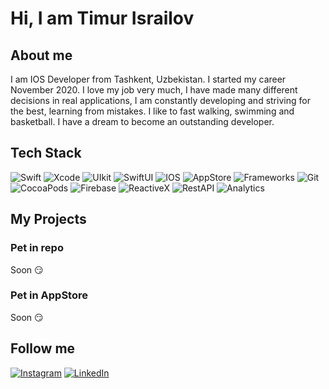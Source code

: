 # Hi, I am Timur Israilov

## About me
I am IOS Developer from Tashkent, Uzbekistan. I started my career November 2020. I love my job very much, I have made many different decisions in real applications, I am constantly developing and striving for the best, learning from mistakes. I like to fast walking, swimming and basketball. I have a dream to become an outstanding developer.

## Tech Stack
![Swift](https://img.shields.io/badge/Swift-black?style=for-the-badge&logo=Swift&logoColor=F05138)
![Xcode](https://img.shields.io/badge/Xcode-black?style=for-the-badge&logo=Xcode&logoColor=147EFB)
![UIkit](https://img.shields.io/badge/UIkit-black?style=for-the-badge&logo=UIkit&logoColor=2396F3)
![SwiftUI](https://img.shields.io/badge/Swift%20UI-black?style=for-the-badge&logo=Swift&logoColor=2396F3)
![IOS](https://img.shields.io/badge/IOS-black?style=for-the-badge&logo=IOS&logoColor=4169E1)
![AppStore](https://img.shields.io/badge/AppStore-black?style=for-the-badge&logo=AppStore&logoColor=0D96F6)
![Frameworks](https://img.shields.io/badge/MVC%2C%20MVVM%2C%20VIPER%2C%20MVP%20and%20others-black?style=for-the-badge)
![Git](https://img.shields.io/badge/Git-black?style=for-the-badge&logo=Git&logoColor=F05032)
![CocoaPods](https://img.shields.io/badge/CocoaPods-black?style=for-the-badge&logo=CocoaPods&logoColor=EE3322)
![Firebase](https://img.shields.io/badge/Firebase-black?style=for-the-badge&logo=Firebase&logoColor=FFCA28)
![ReactiveX](https://img.shields.io/badge/RxSwift%2C%20Combine%2C%20Custom%20Observers-black?style=for-the-badge&logo=ReactiveX&logoColor=B7178C)
![RestAPI](https://img.shields.io/badge/Rest%20API-black?style=for-the-badge)
![Analytics](https://img.shields.io/badge/Google%20Analytics%2C%20Crashlytics%2C%20Facebook%20Analytics%2C%20%20Yandex%20Metrica-black?style=for-the-badge&logo=Google%20Analytics&logoColor=FF4F64)

## My Projects 

### Pet in repo
Soon 😏

### Pet in AppStore
Soon 😏

## Follow me
[![Instagram](https://img.shields.io/badge/Instagram-black?style=for-the-badge&logo=Instagram&logoColor=E4405F)](https://www.instagram.com/timis2501/)
[![LinkedIn](https://img.shields.io/badge/LinkedIn-black?style=for-the-badge&logo=LinkedIn&logoColor=0A66C2)](https://www.linkedin.com/in/timur-israilov-766929214/)
